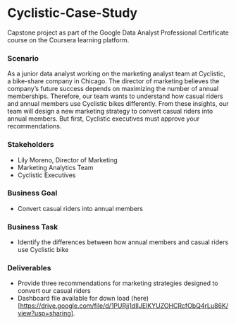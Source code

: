 # Cyclistic-Case-Study
Capstone project as part of the Google Data Analyst Professional Certificate course on the Coursera learning platform.
<br>
### Scenario
As a junior data analyst working on the marketing analyst team at Cyclistic, a bike-share company in Chicago. The director
of marketing believes the company’s future success depends on maximizing the number of annual memberships. Therefore,
our team wants to understand how casual riders and annual members use Cyclistic bikes differently. From these insights,
our team will design a new marketing strategy to convert casual riders into annual members. But first, Cyclistic executives
must approve your recommendations.
<br>
### Stakeholders
- Lily Moreno, Director of Marketing
- Marketing Analytics Team
- Cyclistic Executives
### Business Goal
- Convert casual riders into annual members
### Business Task
- Identify the differences between how annual members and casual riders use Cyclistic bike
### Deliverables
- Provide three recommendations for marketing strategies designed to convert our casual riders
- Dashboard file available for down load (here)[https://drive.google.com/file/d/1PURjj1dIIJElKYUZOHCRcfObQ4rLu86K/view?usp=sharing].
